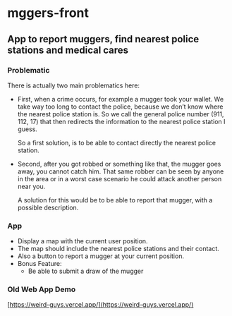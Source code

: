 # mggers-front

## App to report muggers, find nearest police stations and medical cares

### Problematic

There is actually two main problematics here:

- First, when a crime occurs, for example a mugger took your wallet. We take way too long to contact the police, because we don’t know where the nearest police station is. So we call the general police number (911, 112, 17) that then redirects the information to the nearest police station I guess.
    
    So a first solution, is to be able to contact directly the nearest police station.
    
- Second, after you got robbed or something like that, the mugger goes away, you cannot catch him. That same robber can be seen by anyone in the area or in a worst case scenario he could attack another person near you.
    
    A solution for this would be to be able to report that mugger, with a possible description.
    

### App

- Display a map with the current user position.
- The map should include the nearest police stations and their contact.
- Also a button to report a mugger at your current position.
- Bonus Feature:
    - Be able to submit a draw of the mugger

### Old Web App Demo

[https://weird-guys.vercel.app/](https://weird-guys.vercel.app/)

[]()
